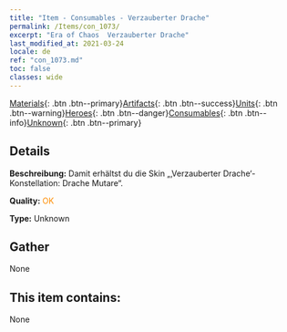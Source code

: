 ```yaml
---
title: "Item - Consumables - Verzauberter Drache"
permalink: /Items/con_1073/
excerpt: "Era of Chaos  Verzauberter Drache"
last_modified_at: 2021-03-24
locale: de
ref: "con_1073.md"
toc: false
classes: wide
---
```

 [Materials](/de/Items/){: .btn .btn--primary}[Artifacts](/de/Items/Artifacts/){: .btn .btn--success}[Units](/de/Items/Units/){: .btn .btn--warning}[Heroes](/de/Items/Heroes/){: .btn .btn--danger}[Consumables](/de/Items/Consumables/){: .btn .btn--info}[Unknown](/de/Items/Unknown/){: .btn .btn--primary}

## Details
 **Beschreibung:** Damit erhältst du die Skin „‚Verzauberter Drache‘-Konstellation: Drache Mutare“.

 **Quality:** <span style="color: #FF8C00">OK</span>

 **Type:** Unknown

## Gather

  None

## This item contains:

  None

